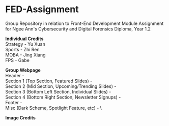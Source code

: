 # FED-Assignment
Group Repository in relation to Front-End Development Module Assignment for Ngee Ann's Cybersecurity and Digital Forensics Diploma, Year 1.2

**Individual Credits**\
Strategy - Yu Xuan\
Sports - Zhi Ren\
MOBA - Jing Xiang\
FPS - Gabe

**Group Webpage**\
Header - \
Section 1 (Top Section, Featured Slides) - \
Section 2 (Mid Section, Upcoming/Trending Slides) - \
Section 3 (Bottom Left Section, Individual Slides) - \
Section 4 (Bottom Right Section, Newsletter Signups) - \
Footer - \
Misc (Dark Scheme, Spotlight Feature, etc) - \

**Image Credits**
